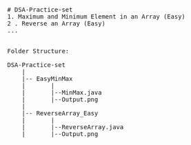 <pre>
# DSA-Practice-set
1. Maximum and Minimum Element in an Array (Easy)
2 . Reverse an Array (Easy)
...


Folder Structure:

DSA-Practice-set
    |
    |-- EasyMinMax
    |       |
    |       |--MinMax.java
    |       |--Output.png    
    |
    |-- ReverseArray_Easy
    |       |
    |       |--ReverseArray.java
    |       |--Output.png
</pre>



